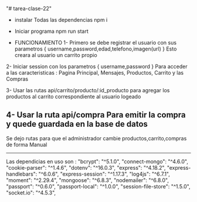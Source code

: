 "# tarea-clase-22" 

- instalar Todas las dependencias 
npm i 

- Iniciar programa 
npm run start


- FUNCIONAMIENTO
1- Primero se debe registrar el usuario con sus parametros
{
    username,password,edad,telefono,imagen(url)
}
Esto creara al usuario un carrito propio

2- Iniciar session con los parametros 
{
    username,password
}
Para acceder a las caracteristicas : Pagina Principal, Mensajes, Productos, Carrito y las Compras

3- Usar las rutas api/carrito/producto/:id_producto
para agregar los productos al carrito correspondiente al usuario logeado

4- Usar la ruta api/compra 
Para emitir la compra y quede guardada en la base de datos  
------------------------------------------------------------------------

Se dejo rutas para que el administrador cambie productos,carrito,compras de forma Manual


-----------------------------------------------------------------------
Las dependicias en uso son :
"bcrypt": "^5.1.0",
"connect-mongo": "^4.6.0",
"cookie-parser": "^1.4.6",
"dotenv": "^16.0.3",
"express": "^4.18.2",
"express-handlebars": "^6.0.6",
"express-session": "^1.17.3",
"log4js": "^6.7.1",
"moment": "^2.29.4",
"mongoose": "^6.8.3",
"nodemailer": "^6.8.0",
"passport": "^0.6.0",
"passport-local": "^1.0.0",
"session-file-store": "^1.5.0",
"socket.io": "^4.5.3",
